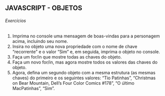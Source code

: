 ## JAVASCRIPT - OBJETOS
###### Exercícios
1. Imprima no console uma mensagem de boas-vindas para a personagem acima, incluindo seu nome.
2. Insira no objeto uma nova propriedade com o nome de chave “recorrente” e o valor “Sim” e, em seguida, imprima o objeto no console.
3. Faça um for/in que mostre todas as chaves do objeto.
4. Faça um novo for/in, mas agora mostre todos os valores das chaves do objeto.
5. Agora, defina um segundo objeto com a mesma estrutura (as mesmas chaves) do primeiro e os seguintes valores: “Tio Patinhas”, “Christmas on Bear Mountain, Dell’s Four Color Comics #178”, “O último MacPatinhas”, “Sim”.


